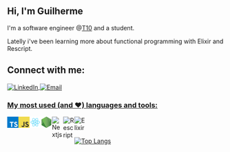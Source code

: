 ## Hi, I'm Guilherme

I'm a software engineer @[T10](https://t10.digital/) and a student.

Latelly i've been learning more about functional programming with Elixir and Rescript.

## Connect with me:
<a href="https://www.linkedin.com/in/guilherme-luiz-lara-silva-9a7158162">
<img align="center" alt="LinkedIn" height="20px" src="https://img.shields.io/badge/-LinkedIn-0A66C2?&logo=linkedin&logoColor=white&logoWidth=20"/>

<a href="mailto:guiluizls@gmail.com">
<img align="center" alt="Email" height="20px" src="https://img.shields.io/static/v1?label=email&message=guiluizls@gmail.com&color=orange&logoWidth=20"/>
  

</br>

### My most used (and ❤) languages and tools:
<img align="left" alt="TypeScript" width="26px" src="https://raw.githubusercontent.com/github/explore/80688e429a7d4ef2fca1e82350fe8e3517d3494d/topics/typescript/typescript.png" />
<img align="left" alt="JavaScript" width="26px" src="https://raw.githubusercontent.com/github/explore/80688e429a7d4ef2fca1e82350fe8e3517d3494d/topics/javascript/javascript.png" />
<img align="left" alt="React" width="26px" src="https://raw.githubusercontent.com/github/explore/80688e429a7d4ef2fca1e82350fe8e3517d3494d/topics/react/react.png" />
<img align="left" alt="Node.js" width="26px" src="https://raw.githubusercontent.com/github/explore/80688e429a7d4ef2fca1e82350fe8e3517d3494d/topics/nodejs/nodejs.png" />
<img align="left" alt="Nextjs" width="26px" src="https://cdn.icon-icons.com/icons2/2148/PNG/512/nextjs_icon_132160.png" />
<img align="left" alt="Rescript" width="26px" src="https://icons-for-free.com/iconfiles/png/512/vscode+icons+type+rescript-1324451472506448992.png" />
<img align="left" alt="Elixir" width="26px" src="https://cdn.icon-icons.com/icons2/2699/PNG/512/elixir_lang_logo_icon_169207.png" />

</br>


</br>

[![Top Langs](https://github-readme-stats.vercel.app/api/top-langs/?username=guilhermells&layout=compact&hide=c)](https://github.com/guilhermells/github-readme-stats)

